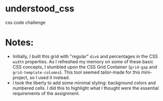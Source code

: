 # understood_css
css code challenge

# Notes:
* Initially, I built this grid with "regular" `div`s and percentages in the CSS `width` properties. As I refreshed my memory on some of these basic CSS concepts, I stumbled upon the CSS Grid Container (`grid-gap` and `grid-template-columns`). This tool seemed tailor-made for this mini-project, so I used it instead.
* I took the liberty to add some minimal styling: background colors and numbered cells. I did this to highlight what I thought were the essential requirements of the assignment.